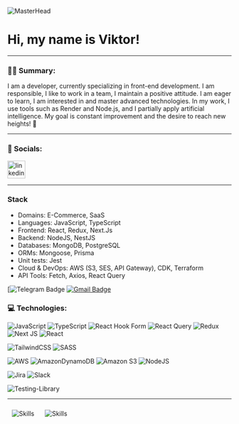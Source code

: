 ![MasterHead](https://media1.giphy.com/media/v1.Y2lkPTZjMDliOTUyajYwd2k3bW9saGhyd3pvYWQ5N2o1azJnYmEwbDJ1b3IxdnZkZ3oxeCZlcD12MV9naWZzX3NlYXJjaCZjdD1n/qgQUggAC3Pfv687qPC/source.gif)

# Hi, my name is Viktor!

---

### :man_technologist: Summary:

I am a developer, currently specializing in front-end development.
I am responsible, I like to work in a team, I maintain a positive attitude.
I am eager to learn, I am interested in and master advanced technologies.
In my work, I use tools such as Render and Node.js, and I partially apply artificial intelligence.
My goal is constant improvement and the desire to reach new heights! 🌟

---

### 🤝 Socials:

  <div id="badges">
    <a href="https://www.linkedin.com/in/viktor-kukharskyi-39aa3529b/" target="_blank">
      <img src="https://cdn-icons-png.flaticon.com/512/2504/2504799.png" width="40" height="40" alt="linkedin" />
    </a>
  </div>

---

### Stack

- Domains: E-Commerce, SaaS
- Languages: JavaScript, TypeScript
- Frontend: React, Redux, Next.Js
- Backend: NodeJS, NestJS
- Databases: MongoDB, PostgreSQL
- ORMs: Mongoose, Prisma
- Unit tests: Jest
- Cloud & DevOps: AWS (S3, SES, API Gateway), CDK, Terraform
- API Tools: Fetch, Axios, React Query

[![Telegram Badge](https://img.shields.io/badge/-geffer-blue?style=flat&logo=Telegram&logoColor=white) [![Gmail Badge](https://img.shields.io/badge/-Gmail-red?style=flat&logo=Gmail&logoColor=white)](mailto:viktorvkengin@meta.ua)

### 💻 Technologies:

![JavaScript](https://img.shields.io/badge/javascript-%23323330.svg?style=for-the-badge&logo=javascript&logoColor=%23F7DF1E)
![TypeScript](https://img.shields.io/badge/typescript-%23007ACC.svg?style=for-the-badge&logo=typescript&logoColor=white)
![React Hook Form](https://img.shields.io/badge/React%20Hook%20Form-%23EC5990.svg?style=for-the-badge&logo=reacthookform&logoColor=white)
![React Query](https://img.shields.io/badge/-React%20Query-FF4154?style=for-the-badge&logo=react%20query&logoColor=white)
![Redux](https://img.shields.io/badge/redux-%23593d88.svg?style=for-the-badge&logo=redux&logoColor=white)
![Next JS](https://img.shields.io/badge/Next-black?style=for-the-badge&logo=next.js&logoColor=white)
![React](https://img.shields.io/badge/react-%2320232a.svg?style=for-the-badge&logo=react&logoColor=%2361DAFB)

![TailwindCSS](https://img.shields.io/badge/tailwindcss-%2338B2AC.svg?style=for-the-badge&logo=tailwind-css&logoColor=white)
![SASS](https://img.shields.io/badge/SASS-hotpink.svg?style=for-the-badge&logo=SASS&logoColor=white)

![AWS](https://img.shields.io/badge/AWS-%23FF9900.svg?style=for-the-badge&logo=amazon-aws&logoColor=white)
![AmazonDynamoDB](https://img.shields.io/badge/Amazon%20DynamoDB-4053D6?style=for-the-badge&logo=Amazon%20DynamoDB&logoColor=white)
![Amazon S3](https://img.shields.io/badge/Amazon%20S3-FF9900?style=for-the-badge&logo=amazons3&logoColor=white)
![NodeJS](https://img.shields.io/badge/node.js-6DA55F?style=for-the-badge&logo=node.js&logoColor=white)

![Jira](https://img.shields.io/badge/jira-%230A0FFF.svg?style=for-the-badge&logo=jira&logoColor=white)
![Slack](https://img.shields.io/badge/Slack-4A154B?style=for-the-badge&logo=slack&logoColor=white)

![Testing-Library](https://img.shields.io/badge/-TestingLibrary-%23E33332?style=for-the-badge&logo=testing-library&logoColor=white)

---

<img style="margin: 10px" src="https://www.cmarix.com/blog/wp-content/uploads/2023/05/differences-between-back-end-vs-front-end-vs-full-stack-developers.webp" alt="Skills" />

<img style="margin: 10px" src="https://png.pngtree.com/png-clipart/20210312/original/pngtree-web-developer-isometric-illustration-png-image_6067558.jpg" alt="Skills" />
